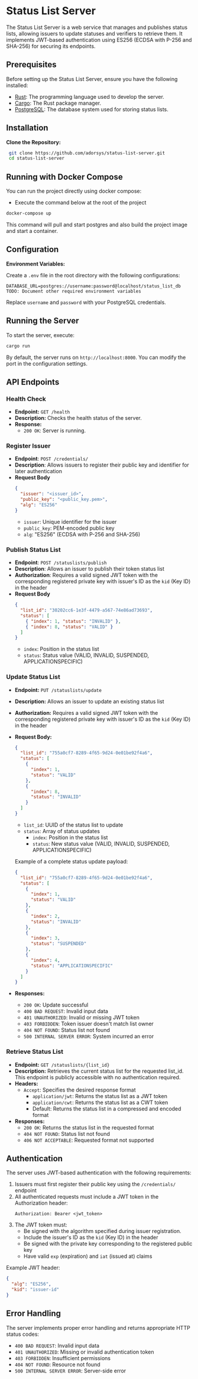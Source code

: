 # Status List Server

The Status List Server is a web service that manages and publishes status lists, allowing issuers to update statuses and verifiers to retrieve them. It implements JWT-based authentication using ES256 (ECDSA with P-256 and SHA-256) for securing its endpoints.

## Prerequisites

Before setting up the Status List Server, ensure you have the following installed:

- [Rust](https://www.rust-lang.org/tools/install): The programming language used to develop the server.
- [Cargo](https://doc.rust-lang.org/cargo/getting-started/installation.html): The Rust package manager.
- [PostgreSQL](https://www.postgresql.org/download/): The database system used for storing status lists.

## Installation

**Clone the Repository:**

```bash
 git clone https://github.com/adorsys/status-list-server.git
 cd status-list-server
```

## Running with Docker Compose

You can run the project directly using docker compose:

- Execute the command below at the root of the project

```sh
docker-compose up
```

This command will pull and start postgres and also build the project image and start a container.

## Configuration

**Environment Variables:**

Create a `.env` file in the root directory with the following configurations:

```env
DATABASE_URL=postgres://username:password@localhost/status_list_db
TODO: Document other required environment variables
```

Replace `username` and `password` with your PostgreSQL credentials.

## Running the Server

To start the server, execute:

```bash
cargo run
```

By default, the server runs on `http://localhost:8000`. You can modify the port in the configuration settings.

## API Endpoints

### Health Check

- **Endpoint:** `GET /health`
- **Description:** Checks the health status of the server.
- **Response:**
  - `200 OK`: Server is running.

### Register Issuer

- **Endpoint**: `POST /credentials/`
- **Description**: Allows issuers to register their public key and identifier for later authentication
- **Request Body**
  ```json
  {
    "issuer": "<issuer_id>",
    "public_key": "<public_key.pem>",
    "alg": "ES256"
  }
  ```
  - `issuer`: Unique identifier for the issuer
  - `public_key`: PEM-encoded public key
  - `alg`: "ES256" (ECDSA with P-256 and SHA-256)

### Publish Status List

- **Endpoint**: `POST /statuslists/publish`
- **Description**: Allows an issuer to publish their token status list
- **Authorization**: Requires a valid signed JWT token with the corresponding registered private key with issuer's ID as the `kid` (Key ID) in the header
- **Request Body**
  ```json
  {
    "list_id": "30202cc6-1e3f-4479-a567-74e86ad73693",
    "status": [
      { "index": 1, "status": "INVALID" },
      { "index": 8, "status": "VALID" }
    ]
  }
  ```
  - `index`: Position in the status list
  - `status`: Status value (VALID, INVALID, SUSPENDED, APPLICATIONSPECIFIC)

### Update Status List

- **Endpoint:** `PUT /statuslists/update`
- **Description:** Allows an issuer to update an existing status list
- **Authorization:** Requires a valid signed JWT token with the corresponding registered private key with issuer's ID as the `kid` (Key ID) in the header
- **Request Body:**

  ```json
  {
    "list_id": "755a0cf7-8289-4f65-9d24-0e01be92f4a6",
    "status": [
      {
        "index": 1,
        "status": "VALID"
      },
      {
        "index": 8,
        "status": "INVALID"
      }
    ]
  }
  ```

  - `list_id`: UUID of the status list to update
  - `status`: Array of status updates
    - `index`: Position in the status list
    - `status`: New status value (VALID, INVALID, SUSPENDED, APPLICATIONSPECIFIC)

  Example of a complete status update payload:

  ```json
  {
    "list_id": "755a0cf7-8289-4f65-9d24-0e01be92f4a6",
    "status": [
      {
        "index": 1,
        "status": "VALID"
      },
      {
        "index": 2,
        "status": "INVALID"
      },
      {
        "index": 3,
        "status": "SUSPENDED"
      },
      {
        "index": 4,
        "status": "APPLICATIONSPECIFIC"
      }
    ]
  }
  ```

- **Responses:**
  - `200 OK`: Update successful
  - `400 BAD REQUEST`: Invalid input data
  - `401 UNAUTHORIZED`: Invalid or missing JWT token
  - `403 FORBIDDEN`: Token issuer doesn't match list owner
  - `404 NOT FOUND`: Status list not found
  - `500 INTERNAL SERVER ERROR`: System incurred an error

### Retrieve Status List

- **Endpoint:** `GET /statuslists/{list_id}`
- **Description:** Retrieves the current status list for the requested list_id. This endpoint is publicly accessible with no authentication required.
- **Headers:**
  - `Accept`: Specifies the desired response format
    - `application/jwt`: Returns the status list as a JWT token
    - `application/cwt`: Returns the status list as a CWT token
    - Default: Returns the status list in a compressed and encoded format
- **Responses:**
  - `200 OK`: Returns the status list in the requested format
  - `404 NOT FOUND`: Status list not found
  - `406 NOT ACCEPTABLE`: Requested format not supported

## Authentication

The server uses JWT-based authentication with the following requirements:

1. Issuers must first register their public key using the `/credentials/` endpoint
2. All authenticated requests must include a JWT token in the Authorization header:
   ```
   Authorization: Bearer <jwt_token>
   ```
3. The JWT token must:
   - Be signed with the algorithm specified during issuer registration.
   - Include the issuer's ID as the `kid` (Key ID) in the header
   - Be signed with the private key corresponding to the registered public key
   - Have valid `exp` (expiration) and `iat` (issued at) claims

Example JWT header:

```json
{
  "alg": "ES256",
  "kid": "issuer-id"
}
```

## Error Handling

The server implements proper error handling and returns appropriate HTTP status codes:

- `400 BAD REQUEST`: Invalid input data
- `401 UNAUTHORIZED`: Missing or invalid authentication token
- `403 FORBIDDEN`: Insufficient permissions
- `404 NOT FOUND`: Resource not found
- `500 INTERNAL SERVER ERROR`: Server-side error
